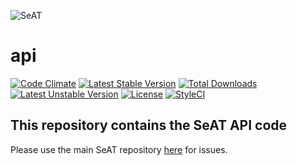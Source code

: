 ![SeAT](http://i.imgur.com/aPPOxSK.png)
# api

[![Code Climate](https://codeclimate.com/github/eveseat/api/badges/gpa.svg)](https://codeclimate.com/github/eveseat/api)
[![Latest Stable Version](https://poser.pugx.org/eveseat/api/v/stable)](https://packagist.org/packages/eveseat/api)
[![Total Downloads](https://poser.pugx.org/eveseat/api/downloads)](https://packagist.org/packages/eveseat/api)
[![Latest Unstable Version](https://poser.pugx.org/eveseat/api/v/unstable)](https://packagist.org/packages/eveseat/api)
[![License](https://poser.pugx.org/eveseat/api/license)](https://packagist.org/packages/eveseat/api)
[![StyleCI](https://styleci.io/repos/41297938/shield?branch=master)](https://styleci.io/repos/41297938)

## This repository contains the SeAT API code
Please use the main SeAT repository [here](https://github.com/eveseat/seat) for issues.
